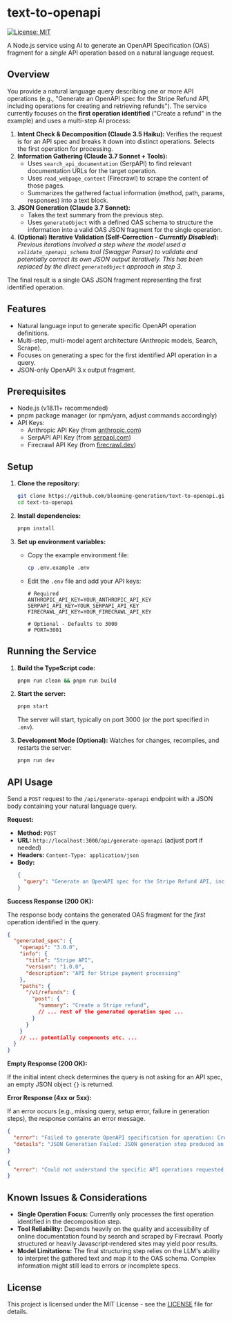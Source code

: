 # text-to-openapi

[![License: MIT](https://img.shields.io/badge/License-MIT-yellow.svg)](https://opensource.org/licenses/MIT)

A Node.js service using AI to generate an OpenAPI Specification (OAS) fragment for a *single* API operation based on a natural language request.

## Overview

You provide a natural language query describing one or more API operations (e.g., "Generate an OpenAPI spec for the Stripe Refund API, including operations for creating and retrieving refunds"). The service currently focuses on the **first operation identified** ("Create a refund" in the example) and uses a multi-step AI process:

1.  **Intent Check & Decomposition (Claude 3.5 Haiku):** Verifies the request is for an API spec and breaks it down into distinct operations. Selects the first operation for processing.
2.  **Information Gathering (Claude 3.7 Sonnet + Tools):**
    *   Uses `search_api_documentation` (SerpAPI) to find relevant documentation URLs for the target operation.
    *   Uses `read_webpage_content` (Firecrawl) to scrape the content of those pages.
    *   Summarizes the gathered factual information (method, path, params, responses) into a text block.
3.  **JSON Generation (Claude 3.7 Sonnet):**
    *   Takes the text summary from the previous step.
    *   Uses `generateObject` with a defined OAS schema to structure the information into a valid OAS JSON fragment for the single operation.
4.  **(Optional) Iterative Validation (Self-Correction - *Currently Disabled*):** *Previous iterations involved a step where the model used a `validate_openapi_schema` tool (Swagger Parser) to validate and potentially correct its own JSON output iteratively. This has been replaced by the direct `generateObject` approach in step 3.*

The final result is a single OAS JSON fragment representing the first identified operation.

## Features

*   Natural language input to generate specific OpenAPI operation definitions.
*   Multi-step, multi-model agent architecture (Anthropic models, Search, Scrape).
*   Focuses on generating a spec for the first identified API operation in a query.
*   JSON-only OpenAPI 3.x output fragment.

## Prerequisites

*   Node.js (v18.11+ recommended)
*   pnpm package manager (or npm/yarn, adjust commands accordingly)
*   API Keys:
    *   Anthropic API Key (from [anthropic.com](https://console.anthropic.com/))
    *   SerpAPI API Key (from [serpapi.com](https://serpapi.com/))
    *   Firecrawl API Key (from [firecrawl.dev](https://firecrawl.dev/))

## Setup

1.  **Clone the repository:**
    ```bash
    git clone https://github.com/blooming-generation/text-to-openapi.git
    cd text-to-openapi
    ```

2.  **Install dependencies:**
    ```bash
    pnpm install
    ```

3.  **Set up environment variables:**
    *   Copy the example environment file:
        ```bash
        cp .env.example .env
        ```
    *   Edit the `.env` file and add your API keys:
        ```dotenv
        # Required
        ANTHROPIC_API_KEY=YOUR_ANTHROPIC_API_KEY
        SERPAPI_API_KEY=YOUR_SERPAPI_API_KEY
        FIRECRAWL_API_KEY=YOUR_FIRECRAWL_API_KEY

        # Optional - Defaults to 3000
        # PORT=3001
        ```

## Running the Service

1.  **Build the TypeScript code:**
    ```bash
    pnpm run clean && pnpm run build
    ```

2.  **Start the server:**
    ```bash
    pnpm start
    ```
    The server will start, typically on port 3000 (or the port specified in `.env`).

3.  **Development Mode (Optional):**
    Watches for changes, recompiles, and restarts the server:
    ```bash
    pnpm run dev
    ```

## API Usage

Send a `POST` request to the `/api/generate-openapi` endpoint with a JSON body containing your natural language query.

**Request:**

*   **Method:** `POST`
*   **URL:** `http://localhost:3000/api/generate-openapi` (adjust port if needed)
*   **Headers:** `Content-Type: application/json`
*   **Body:**
    ```json
    {
      "query": "Generate an OpenAPI spec for the Stripe Refund API, including operations for creating and retrieving refunds."
    }
    ```

**Success Response (200 OK):**

The response body contains the generated OAS fragment for the *first* operation identified in the query.

```json
{
  "generated_spec": {
    "openapi": "3.0.0",
    "info": {
      "title": "Stripe API",
      "version": "1.0.0",
      "description": "API for Stripe payment processing"
    },
    "paths": {
      "/v1/refunds": {
        "post": {
          "summary": "Create a Stripe refund",
          // ... rest of the generated operation spec ...
        }
      }
    }
    // ... potentially components etc. ...
  }
}
```

**Empty Response (200 OK):**

If the initial intent check determines the query is not asking for an API spec, an empty JSON object `{}` is returned.

**Error Response (4xx or 5xx):**

If an error occurs (e.g., missing query, setup error, failure in generation steps), the response contains an error message.

```json
{
  "error": "Failed to generate OpenAPI specification for operation: Create a refund",
  "details": "JSON Generation Failed: JSON generation step produced an empty object '{}'."
}
```
```json
{
  "error": "Could not understand the specific API operations requested in the query."
}
```

## Known Issues & Considerations

*   **Single Operation Focus:** Currently only processes the first operation identified in the decomposition step.
*   **Tool Reliability:** Depends heavily on the quality and accessibility of online documentation found by search and scraped by Firecrawl. Poorly structured or heavily Javascript-rendered sites may yield poor results.
*   **Model Limitations:** The final structuring step relies on the LLM's ability to interpret the gathered text and map it to the OAS schema. Complex information might still lead to errors or incomplete specs.

## License

This project is licensed under the MIT License - see the [LICENSE](LICENSE) file for details.
